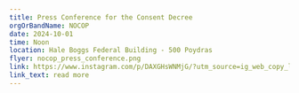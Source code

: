 ```yaml
---
title: Press Conference for the Consent Decree
orgOrBandName: NOCOP
date: 2024-10-01
time: Noon
location: Hale Boggs Federal Building - 500 Poydras
flyer: nocop_press_conference.png
link: https://www.instagram.com/p/DAXGHsWNMjG/?utm_source=ig_web_copy_link&igsh=MzRlODBiNWFlZA==
link_text: read more
---
```





